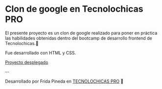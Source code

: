 # Clon de google en Tecnolochicas PRO

El presente proyecto es un clon de google realizado para poner en práctica las habilidades obtenidas dentro del bootcamp de desarrollo frontend de Tecnolochicas.💖

Fue desarrollado con HTML y CSS.

[Proyecto desplegado](https://clongooglefrida.netlify.app/) 

--

Desarrollado por Frida Pineda en [TECNOLOCHICAS PRO](https://tecnolochicas.mx/) 🎇
